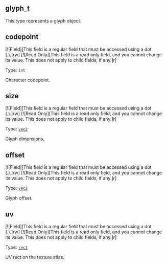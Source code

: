 ## glyph_t

This type represents a glyph object.

## codepoint

[![Field][This field is a regular field that must be accessed using a dot (.).]rw]
[![Read Only][This field is a read only field, and you cannot change its value. This does not apply to child fields, if any.]r]

Type: `int`

Character codepoint.

## size

[![Field][This field is a regular field that must be accessed using a dot (.).]rw]
[![Read Only][This field is a read only field, and you cannot change its value. This does not apply to child fields, if any.]r]

Type: [`vec2`](https://lua.fatality.win/vec2.html "This type is a 2D vector used within the rendering system.")

Glyph dimensions.

## offset

[![Field][This field is a regular field that must be accessed using a dot (.).]rw]
[![Read Only][This field is a read only field, and you cannot change its value. This does not apply to child fields, if any.]r]

Type: [`vec2`](https://lua.fatality.win/vec2.html "This type is a 2D vector used within the rendering system.")

Glyph offset.

## uv

[![Field][This field is a regular field that must be accessed using a dot (.).]rw]
[![Read Only][This field is a read only field, and you cannot change its value. This does not apply to child fields, if any.]r]

Type: [`rect`](https://lua.fatality.win/rect.html "This type is a rectangle used within rendering system.")

UV rect on the texture atlas.